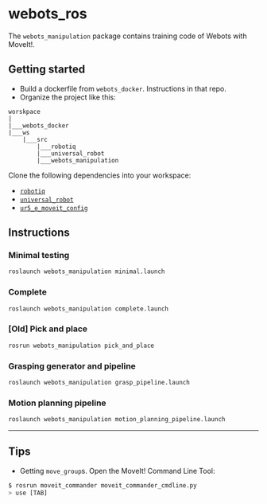 # webots_ros

The `webots_manipulation` package contains training code of Webots with MoveIt!.

## Getting started

- Build a dockerfile from `webots_docker`. Instructions in that repo.
- Organize the project like this:

```no-lang
worskpace
|
|___webots_docker
|___ws
    |___src
        |___robotiq
        |___universal_robot
        |___webots_manipulation
```

Clone the following dependencies into your workspace:

- [`robotiq`](https://github.com/ros-industrial/robotiq)
- [`universal_robot`](https://github.com/eborghi10/universal_robot)
- [`ur5_e_moveit_config`](https://github.com/eborghi10/ur5_e_moveit_config)

## Instructions

### Minimal testing

```bash
roslaunch webots_manipulation minimal.launch
```

### Complete

```bash
roslaunch webots_manipulation complete.launch
```

### [Old] Pick and place

```bash
rosrun webots_manipulation pick_and_place
```

### Grasping generator and pipeline

```bash
roslaunch webots_manipulation grasp_pipeline.launch
```

### Motion planning pipeline

```bash
roslaunch webots_manipulation motion_planning_pipeline.launch
```

---

## Tips

- Getting `move_group`s. Open the MoveIt! Command Line Tool:

```bash
$ rosrun moveit_commander moveit_commander_cmdline.py
> use [TAB]
```

<!-- GPD remove -O3 and set PCL + OpenCv versions -->
